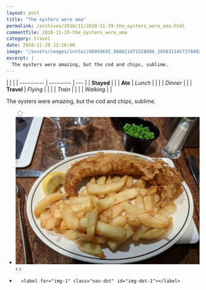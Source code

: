 ```yaml
---
layout: post
title: "The oysters were ama"
permalink: /archives/2018/11/2018-11-29-the_oysters_were_ama.html
commentfile: 2018-11-29-the_oysters_were_ama
category: travel
date: 2018-11-29 12:16:00
image: "/assets/images/insta//46959695_888621471528886_1658311457378402304_n_17982918088084201.jpg"
excerpt: |
  The oysters were amazing, but the cod and chips, sublime.
---
```


|            |           |
| ---------- | --------- | --- |
| **Stayed** |           |
| **Ate**    | _Lunch_   |     |
|            | _Dinner_  |     |
| **Travel** | _Flying_  |     |
|            | _Train_   |     |
|            | _Walking_ |     |

The oysters were amazing, but the cod and chips, sublime.

<ul class="slides">
    <input type="radio" name="radio-btn" id="img-1" />
    <li class="slide-container">
        <div class="slide">
          <a href="/assets/images/insta//46959695_888621471528886_1658311457378402304_n_17982918088084201.jpg"><img src="/assets/images/insta//46959695_888621471528886_1658311457378402304_n_17982918088084201.jpg" /></a>
        </div>
    <div class="nav">
      <label for="img-0" class="prev">&#x2039;</label>
      <label for="img-1" class="next">&#x203a;</label>
    </div>
    </li>
			
<li class="nav-dots">

      <label for="img-1" class="nav-dot" id="img-dot-1"></label>

</li>
</ul>
